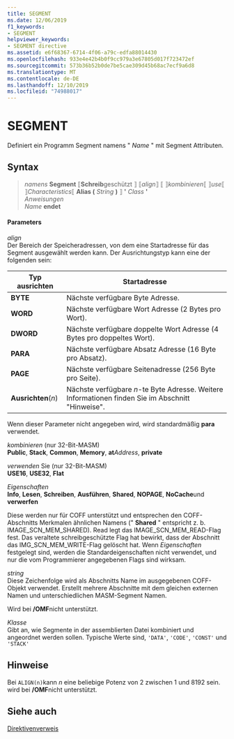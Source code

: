 ```yaml
---
title: SEGMENT
ms.date: 12/06/2019
f1_keywords:
- SEGMENT
helpviewer_keywords:
- SEGMENT directive
ms.assetid: e6f68367-6714-4f06-a79c-edfa88014430
ms.openlocfilehash: 933e4e42b4b0f9cc979a3e67805d017f723472ef
ms.sourcegitcommit: 573b36b52b0de7be5cae309d45b68ac7ecf9a6d8
ms.translationtype: MT
ms.contentlocale: de-DE
ms.lasthandoff: 12/10/2019
ms.locfileid: "74988017"
---
```

# <a name="segment"></a>SEGMENT

Definiert ein Programm Segment namens " *Name* " mit Segment Attributen.

## <a name="syntax"></a>Syntax

> *namens* **Segment** ⟦**Schreib**geschützt ⟧ ⟦*align*⟧ ⟦ ⟧*kombinieren*⟦ ⟧*use*⟦ ⟧*Characteristics*⟦ **Alias (** _String_ **)** ⟧ __'__ *Class* __'__ \
> *Anweisungen*\
> *Name* **endet**

#### <a name="parameters"></a>Parameters

*align*<br/>
Der Bereich der Speicheradressen, von dem eine Startadresse für das Segment ausgewählt werden kann. Der Ausrichtungstyp kann eine der folgenden sein:

|Typ ausrichten|Startadresse|
|----------------|----------------------|
|**BYTE**|Nächste verfügbare Byte Adresse.|
|**WORD**|Nächste verfügbare Wort Adresse (2 Bytes pro Wort).|
|**DWORD**|Nächste verfügbare doppelte Wort Adresse (4 Bytes pro doppeltes Wort).|
|**PARA**|Nächste verfügbare Absatz Adresse (16 Byte pro Absatz).|
|**PAGE**|Nächste verfügbare Seitenadresse (256 Byte pro Seite).|
|**Ausrichten**(*n*)|Nächste verfügbare *n*-te Byte Adresse. Weitere Informationen finden Sie im Abschnitt "Hinweise".|

Wenn dieser Parameter nicht angegeben wird, wird standardmäßig **para** verwendet.

*kombinieren* (nur 32-Bit-MASM) \
**Public**, **Stack**, **Common**, **Memory**, **at**<em>Address</em>, **private**

*verwenden* Sie (nur 32-Bit-MASM) \
**USE16**, **USE32**, **Flat**

*Eigenschaften*\
**Info**, **Lesen**, **Schreiben**, **Ausführen**, **Shared**, **NOPAGE**, **NoCache**und **verwerfen**

Diese werden nur für COFF unterstützt und entsprechen den COFF-Abschnitts Merkmalen ähnlichen Namens (" **Shared** " entspricht z. b. IMAGE_SCN_MEM_SHARED). Read legt das IMAGE_SCN_MEM_READ-Flag fest. Das veraltete schreibgeschützte Flag hat bewirkt, dass der Abschnitt das IMG_SCN_MEM_WRITE-Flag gelöscht hat. Wenn *Eigenschaften* festgelegt sind, werden die Standardeigenschaften nicht verwendet, und nur die vom Programmierer angegebenen Flags sind wirksam.

_string_\
Diese Zeichenfolge wird als Abschnitts Name im ausgegebenen COFF-Objekt verwendet.  Erstellt mehrere Abschnitte mit dem gleichen externen Namen und unterschiedlichen MASM-Segment Namen.

Wird bei **/OMF**nicht unterstützt.

*Klasse*\
Gibt an, wie Segmente in der assemblierten Datei kombiniert und angeordnet werden sollen. Typische Werte sind, `'DATA'`, `'CODE'`, `'CONST'` und `'STACK'`

## <a name="remarks"></a>Hinweise

Bei `ALIGN(n)`kann *n* eine beliebige Potenz von 2 zwischen 1 und 8192 sein. wird bei **/OMF**nicht unterstützt.

## <a name="see-also"></a>Siehe auch

[Direktivenverweis](directives-reference.md)
